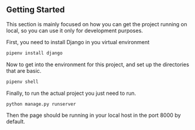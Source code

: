 ## Getting Started

This section is mainly focused on how you can get the project running on local, so you can use it only for development purposes. 

First, you need to install Django in you virtual environment

```bat
pipenv install django
```

Now to get into the environment for this project, and set up the directories that are basic.

```bat
pipenv shell
```

Finally, to run the actual project you just need to run.

```bat
python manage.py runserver
```

Then the page should be running in your local host in the port 8000 by default. 